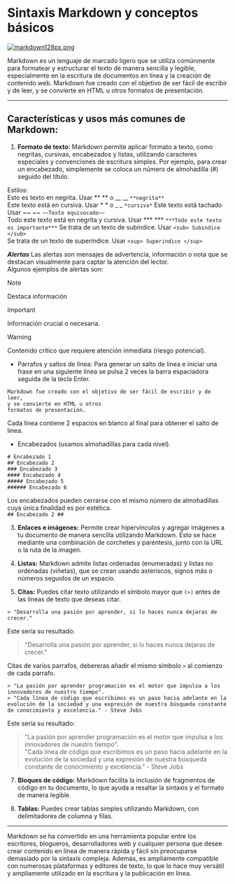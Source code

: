 # Sintaxis Markdown y conceptos básicos
[![markdown128px.png](https://i.postimg.cc/sDQcxNhD/markdown128px.png)](https://postimg.cc/D8hsY56t)

Markdown es un lenguaje de marcado ligero que se utiliza comúnmente para formatear y estructurar el texto de manera sencilla y legible, especialmente en la escritura de documentos en línea y la creación de contenido web. 
Markdown fue creado con el objetivo de ser fácil de escribir y de leer, y se convierte en HTML u otros formatos de presentación.

----------
## Características y usos más comunes de Markdown:

1. **Formato de texto:**
Markdown permite aplicar formato a texto, como negritas, cursivas, encabezados y listas, utilizando caracteres especiales y convenciones de escritura simples. Por ejemplo, para crear un encabezado, simplemente se coloca un número de almohadilla (#) seguido del título.

Estilos:  
Esto es texto en negrita. Usar 	** ** o  __ __ ` **negrita** `  
Este texto está en cursiva. Usar * * o _ _ ` *cursiva* `
Este texto está tachado Usar ~~ ~~ ` ~~Texto equivocado~~ `  
Todo este texto está en negrita y cursiva. Usar *** *** ` ***Todo este texto es importante*** `
Se trata de un texto de subíndice. Usar <sub> </sub>  ` <sub> Subindice </sub> `  
Se trata de un texto de superíndice. Usar <sup> </sup> ` <sup> Superindice </sup> `  

***Alertas***
Las alertas son mensajes de advertencia, información o nota que se destacan visualmente para captar la atención del lector.  
Algunos ejemplos de alertas son:

> [!NOTE]
> Destaca información

> [!IMPORTANT]
> Información crucial o necesaria.

> [!WARNING]
> Contenido crítico que requiere atención inmediata (riesgo potencial).


- Párrafos y saltos de línea:
Para generar un salto de linea e iniciar una frase en una siguiente línea se pulsa 2 veces la barra espaciadora seguida de la tecla Enter.

`Markdown fue creado con el objetivo de ser fácil de escribir y de leer,`  
`y se convierte en HTML u otros`  
`formatos de presentación.` 

Cada linea contiene 2 espacios en blanco al final para obtener el salto de linea.
           
- Encabezados (usamos almohadillas para cada nivel).
  
`# Encabezado 1`  
`## Encabezado 2`  
`### Encabezado 3`  
`#### Encabezado 4`  
`##### Encabezado 5`  
`###### Encabezado 6`  

Los encabezados pueden cerrarse con el mismo número de almohadillas cuya única finalidad es por estética.  
`## Encabezado 2 ##`

3. **Enlaces e imágenes:**
Permite crear hipervínculos y agregar imágenes a tu documento de manera sencilla utilizando Markdown. Esto se hace mediante una combinación de corchetes y paréntesis, junto con la URL o la ruta de la imagen.

4. **Listas:**
Markdown admite listas ordenadas (enumeradas) y listas no ordenadas (viñetas), que se crean usando asteriscos, signos más o números seguidos de un espacio.

5. **Citas:**
Puedes citar texto utilizando el símbolo mayor que `(>)` antes de las líneas de texto que deseas citar.

`> "Desarrolla una pasión por aprender, si lo haces nunca dejaras de crecer."`  

Este sería su resultado:
 
> "Desarrolla una pasión por aprender, si lo haces nunca dejaras de crecer." 

Citas de varios parrafos, debereras añadir el mismo simbolo `>` al comienzo de cada parrafo.  

`> "La pasión por aprender programación es el motor que impulsa a los innovadores de nuestro tiempo".`  
`> "Cada línea de código que escribimos es un paso hacia adelante en la evolución de la sociedad y una expresión de nuestra búsqueda constante de conocimiento y excelencia." - Steve Jobs`  

Este sería su resultado:  
> "La pasión por aprender programación es el motor que impulsa a los innovadores de nuestro tiempo".  
> "Cada línea de código que escribimos es un paso hacia adelante en la evolución de la sociedad y una expresión de nuestra búsqueda constante de conocimiento y excelencia." - Steve Jobs

7. **Bloques de código:**
Markdown facilita la inclusión de fragmentos de código en tu documento, lo que ayuda a resaltar la sintaxis y el formato de manera legible.

8. **Tablas:**
Puedes crear tablas simples utilizando Markdown, con delimitadores de columna y filas.

----------
Markdown se ha convertido en una herramienta popular entre los escritores, blogueros, desarrolladores web y cualquier persona que desee crear contenido en línea de manera rápida y fácil sin preocuparse demasiado por la sintaxis compleja. Además, es ampliamente compatible con numerosas plataformas y editores de texto, lo que lo hace muy versátil y ampliamente utilizado en la escritura y la publicación en línea.
